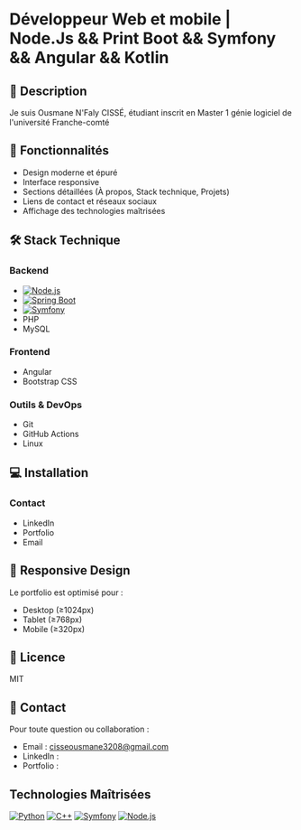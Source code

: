 # Développeur Web et mobile | Node.Js && Print Boot && Symfony && Angular && Kotlin

## 📝 Description

Je suis Ousmane N'Faly CISSÉ, étudiant inscrit en Master 1 génie logiciel de l'université Franche-comté

## 🚀 Fonctionnalités
- Design moderne et épuré
- Interface responsive
- Sections détaillées (À propos, Stack technique, Projets)
- Liens de contact et réseaux sociaux
- Affichage des technologies maîtrisées

## 🛠 Stack Technique
### Backend
- [![Node.js](https://img.shields.io/badge/Node.js-339933?style=for-the-badge&logo=nodedotjs&logoColor=white)](https://nodejs.org/)
- [![Spring Boot](https://img.shields.io/badge/Spring%20Boot-6DB33F?style=for-the-badge&logo=springboot&logoColor=white)](https://spring.io/projects/spring-boot)
- [![Symfony](https://img.shields.io/badge/Symfony-000000?style=for-the-badge&logo=symfony&logoColor=white)](https://symfony.com/)
- PHP
- MySQL

### Frontend
- Angular
- Bootstrap CSS

### Outils & DevOps
- Git
- GitHub Actions
- Linux

## 💻 Installation

### Contact
- LinkedIn
- Portfolio
- Email

## 📱 Responsive Design
Le portfolio est optimisé pour :
- Desktop (≥1024px)
- Tablet (≥768px)
- Mobile (≥320px)

## 📄 Licence
MIT

## 📧 Contact
Pour toute question ou collaboration :
- Email : cisseousmane3208@gmail.com
- LinkedIn :
- Portfolio :

## Technologies Maîtrisées

[![Python](https://img.shields.io/badge/Python-3776AB?style=for-the-badge&logo=python&logoColor=white)](https://www.python.org/)
[![C++](https://img.shields.io/badge/C%2B%2B-00599C?style=for-the-badge&logo=c%2B%2B&logoColor=white)](https://isocpp.org/)
[![Symfony](https://img.shields.io/badge/Symfony-000000?style=for-the-badge&logo=symfony&logoColor=white)](https://symfony.com/)
[![Node.js](https://img.shields.io/badge/Node.js-339933?style=for-the-badge&logo=nodedotjs&logoColor=white)](https://nodejs.org/)
